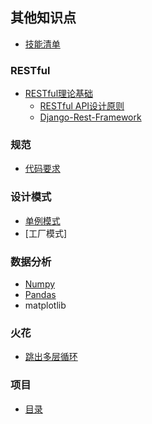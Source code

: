 ## 其他知识点

- [技能清单](Interview/Skills_Inventory.md) 

### RESTful
- [RESTful理论基础](whats_REST.md)
	- [RESTful API设计原则](restful_API_design.md)
	- [Django-Rest-Framework](http://chuann.cc/Intermediate_Python/django/django_rest_framework.md)

### 规范
- [代码要求](Unclassified/代码整洁之道.md)

### 设计模式
- [单例模式](DesignPatterns/SingletonMode.md)
- [工厂模式]

### 数据分析
- [Numpy](DataAnalysis/NumPy.md)
- [Pandas](DataAnalysis/Pandas.md)
- matplotlib

### 火花
- [跳出多层循环](Unclassified/跳出多层循环.md)

### 项目
- [目录](Project/README.md)




